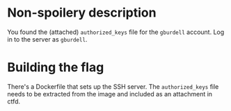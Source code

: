# Non-spoilery description

You found the (attached) `authorized_keys` file for the `gburdell` account.
Log in to the server as `gburdell`.

# Building the flag

There's a Dockerfile that sets up the SSH server.
The `authorized_keys` file needs to be extracted from the image and included as an attachment in ctfd.
